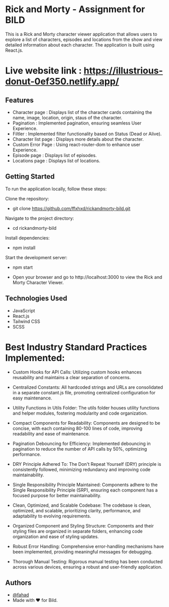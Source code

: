 
# Rick and Morty - Assignment for BILD

This is a Rick and Morty character viewer application that allows users to explore a list of characters, episodes and locations from the show and view detailed information about each character. The application is built using React.js.

# Live website link : <https://illustrious-donut-0ef350.netlify.app/>
## Features

- Character page : Displays list of the character cards containing the name, image, location, origin, staus of the character.
- Pagination : Implemented pagination, ensuring seamless User Experience.
- Filtler : Implemented filter functionality based on Status (Dead or Alive).  
- Character list page : Displays more details about the character.
- Custom Error Page : Using react-router-dom to enhance user Experience.
- Episode page : Displays list of episodes.
- Locations page : Displays list of locations.


## Getting Started
To run the application locally, follow these steps:

Clone the repository:
- git clone <https://github.com/ffxhxd/rickandmorty-bild.git>

Navigate to the project directory:
- cd rickandmorty-bild

Install dependencies:
- npm install

Start the development server:
- npm start

- Open your browser and go to http://localhost:3000 to view the Rick and Morty Character Viewer.


## Technologies Used

- JavaScript 
- React.js
- Tailwind CSS
- SCSS 

# Best Industry Standard Practices Implemented:

- Custom Hooks for API Calls:
Utilizing custom hooks enhances reusability and maintains a clear separation of concerns.

- Centralized Constants:
All hardcoded strings and URLs are consolidated in a separate constant.js file, promoting centralized configuration for easy maintenance.

- Utility Functions in Utils Folder:
The utils folder houses utility functions and helper modules, fostering modularity and code organization.

- Compact Components for Readability:
Components are designed to be concise, with each containing 80-100 lines of code, improving readability and ease of maintenance.

- Pagination Debouncing for Efficiency:
Implemented debouncing in pagination to reduce the number of API calls by 50%, optimizing performance.

- DRY Principle Adhered To:
The Don't Repeat Yourself (DRY) principle is consistently followed, minimizing redundancy and improving code maintainability.

- Single Responsibility Principle Maintained:
Components adhere to the Single Responsibility Principle (SRP), ensuring each component has a focused purpose for better maintainability.

- Clean, Optimized, and Scalable Codebase:
The codebase is clean, optimized, and scalable, prioritizing clarity, performance, and adaptability to evolving requirements.

- Organized Component and Styling Structure:
Components and their styling files are organized in separate folders, enhancing code organization and ease of styling updates.

- Robust Error Handling:
Comprehensive error-handling mechanisms have been implemented, providing meaningful messages for debugging.

- Thorough Manual Testing:
Rigorous manual testing has been conducted across various devices, ensuring a robust and user-friendly application.
## Authors

- [@fahad](https://www.github.com/ffxhxd)
- Made with ❤️ for Bild.

